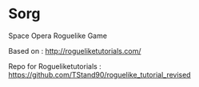 # Sorg
Space Opera Roguelike Game

Based on : http://rogueliketutorials.com/

Repo for Rogueliketutorials : https://github.com/TStand90/roguelike_tutorial_revised